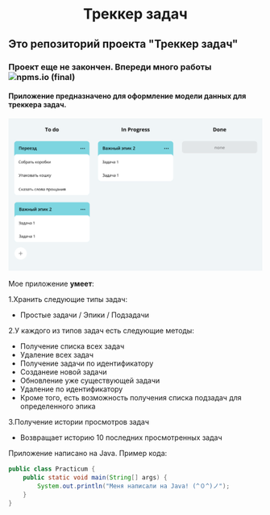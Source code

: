 <h1 align="center">Треккер задач</h1>

## Это репозиторий проекта "Треккер задач"

### Проект еще не закончен. Впереди много работы <img alt="npms.io (final)" src="https://img.shields.io/npms-io/final-score/fb?label=Performed">

#### Приложение предназначено для оформление модели данных для треккера задач.
![img.png](img.png)

Мое приложение **умеет**:

1.Хранить следующие типы задач:
 * Простые задачи / Эпики / Подзадачи

2.У каждого из типов задач есть следующие методы:
- Получение списка всех задач
- Удаление всех задач
- Получение задачи по идентификатору
- Созданеие новой задачи
- Обновление уже существующей задачи
- Удаление по идентификатору
- Кроме того, есть возможность получения списка подзадач для определенного эпика

3.Получение истории просмотров задач
* Возвращает историю 10 последних просмотренных задач


Приложение написано на Java. Пример кода:
```java
public class Practicum {
    public static void main(String[] args) {
        System.out.println("Меня написали на Java! (^０^)ノ");
    }
}
```
